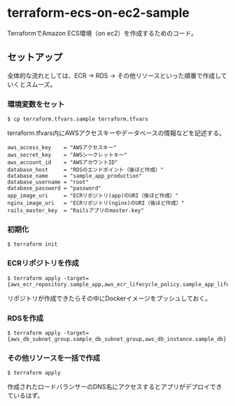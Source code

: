 # terraform-ecs-on-ec2-sample

TerraformでAmazon ECS環境（on ec2）を作成するためのコード。

## セットアップ

全体的な流れとしては、ECR → RDS → その他リソースといった順番で作成していくとスムーズ。

### 環境変数をセット

```
$ cp terraform.tfvars.sample terraform.tfvars
```

terraform.tfvars内にAWSアクセスキーやデータベースの情報などを記述する。

```
aws_access_key    = "AWSアクセスキー"
aws_secret_key    = "AWSシークレットキー"
aws_account_id    = "AWSアカウントID"
database_host     = "RDSのエンドポイント（後ほど作成）"
database_name     = "sample_app_production"
database_username = "root"
database_password = "password"
app_image_uri     = "ECRリポジトリ(app)のURI（後ほど作成）"
nginx_image_uri   = "ECRリポジトリ(nginx)のURI（後ほど作成）"
rails_master_key  = "Railsアプリのmaster.key"
```

### 初期化

```
$ terraform init
```

### ECRリポジトリを作成

```
$ terraform apply -target={aws_ecr_repository.sample_app,aws_ecr_lifecycle_policy.sample_app_lifecycle_policy,aws_ecr_repository.sample_nginx}
```
リポジトリが作成できたらその中にDockerイメージをプッシュしておく。

### RDSを作成

```
$ terraform apply -target={aws_db_subnet_group.sample_db_subnet_group,aws_db_instance.sample_db}
```

### その他リソースを一括で作成

```
$ terraform apply
```

作成されたロードバランサーのDNS名にアクセスするとアプリがデプロイできているはず。
